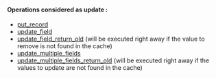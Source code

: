 #### Operations considered as update :
- [put_record](../api/put_record.md)
- [update_field](../api/update_field.md)
- [update_field_return_old](../api/update_field.md) (will be executed right away if the value to remove is not found in the cache)
- [update_multiple_fields](../api/update_multiple_fields.md)
- [update_multiple_fields_return_old](../api/update_multiple_fields.md) (will be executed right away if the values to update are not found in the cache)

